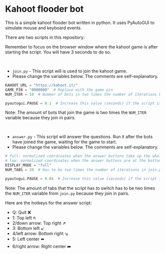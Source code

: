 # Kahoot flooder bot

This is a simple kahoot flooder bot written in python. It uses PyAutoGUI to simulate mouse and keyboard events.

There are two scripts in this repository:

Remember to focus on the browser window where the kahoot game is after starting the script. You will have 3 seconds to do so.

<br>

- `join.py` - This script will is used to join the kahoot game.
- Please change the variables below. The comments are self-explanatory.

```python
KAHOOT_URL = "https://kahoot.it/"
GAME_PIN = "0000000"  # Replace with the game pin
NUM_ITER = 10  # Number of bots is two times the number of iterations because they join in pairs

pyautogui.PAUSE = 0.1  # Increase this value (seconds) if the script is going too fast (performance issues)
```

Note: The amount of bots that join the game is two times the `NUM_ITER` variable because they join in pairs.

<br>

- `answer.py` - This script will answer the questions. Run it after the bots have joined the game, waiting for the game to start.
- Please change the variables below. The comments are self-explanatory.

```python
# full: normalized coordinates when the answer buttons take up the whole screen without the question
# low: normalized coordinates when the answer buttons are at the bottom of the screen with the question at the top
DISPLAY_MODE = "full"
NUM_TABS = 20  # Has to be two times the number of iterations in join.py!!!

pyautogui.PAUSE = 0.04  # Increase this value (seconds) if the script is going too fast (performance issues)
```

Note: The amount of tabs that the script has to switch has to be two times the `NUM_ITER` variable from `join.py` because they join in pairs.

Here are the hotkeys for the answer script:

- Q: Quit ❌
- 1: Top left ↖️
- 2/down arrow: Top right ↗️
- 3: Bottom left ↙️
- 4/left arrow: Bottom right ↘️
- 5: Left center ⬅️
- 6/right arrow: Right center ➡️
